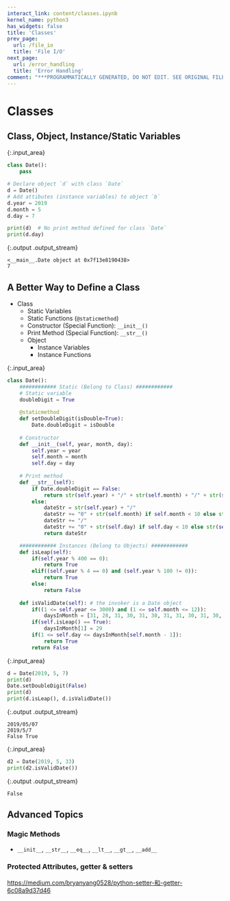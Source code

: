 ```yaml
---
interact_link: content/classes.ipynb
kernel_name: python3
has_widgets: false
title: 'Classes'
prev_page:
  url: /file_io
  title: 'File I/O'
next_page:
  url: /error_handling
  title: 'Error Handling'
comment: "***PROGRAMMATICALLY GENERATED, DO NOT EDIT. SEE ORIGINAL FILES IN /content***"
---
```


# Classes

## Class, Object, Instance/Static Variables



{:.input_area}
```python
class Date():
    pass

# Declare object `d` with class `Date`
d = Date()
# Add attibutes (instance variables) to object `b`
d.year = 2019
d.month = 5
d.day = 7

print(d)  # No print method defined for class `Date`
print(d.day)
```


{:.output .output_stream}
```
<__main__.Date object at 0x7f13e8190438>
7

```

## A Better Way to Define a Class

- Class
    - Static Variables
    - Static Functions (`@staticmethod`)
    - Constructor (Special Function): `__init__()`
    - Print Method (Special Function): `__str__()`
    - Object
        - Instance Variables
        - Instance Functions



{:.input_area}
```python
class Date():
    ############ Static (Belong to Class) ############
    # Static variable
    doubleDigit = True
    
    @staticmethod
    def setDoubleDigit(isDouble=True):
        Date.doubleDigit = isDouble
    
    # Constructor
    def __init__(self, year, month, day):
        self.year = year
        self.month = month
        self.day = day
    
    # Print method
    def __str__(self):
        if Date.doubleDigit == False:
            return str(self.year) + "/" + str(self.month) + "/" + str(self.day)
        else:
            dateStr = str(self.year) + "/"
            dateStr += "0" + str(self.month) if self.month < 10 else str(self.month)
            dateStr += "/"
            dateStr += "0" + str(self.day) if self.day < 10 else str(self.day)
            return dateStr

    ############ Instances (Belong to Objects) ############
    def isLeap(self):
        if(self.year % 400 == 0):
            return True
        elif((self.year % 4 == 0) and (self.year % 100 != 0)):
            return True
        else:
            return False
    
    def isValidDate(self): # the invoker is a Date object
        if((1 <= self.year <= 3000) and (1 <= self.month <= 12)):
            daysInMonth = [31, 28, 31, 30, 31, 30, 31, 31, 30, 31, 30, 31]
        if(self.isLeap() == True):
            daysInMonth[1] = 29
        if(1 <= self.day <= daysInMonth[self.month - 1]):
            return True
        return False
```




{:.input_area}
```python
d = Date(2019, 5, 7)
print(d)
Date.setDoubleDigit(False)
print(d)
print(d.isLeap(), d.isValidDate())
```


{:.output .output_stream}
```
2019/05/07
2019/5/7
False True

```



{:.input_area}
```python
d2 = Date(2019, 5, 33)
print(d2.isValidDate())
```


{:.output .output_stream}
```
False

```

## Advanced Topics

### Magic Methods

- `__init__`, `__str__`, `__eq__`, `__lt__`, `__gt__`, `__add__`

### Protected Attributes, getter & setters

<https://medium.com/bryanyang0528/python-setter-和-getter-6c08a9d37d46>
